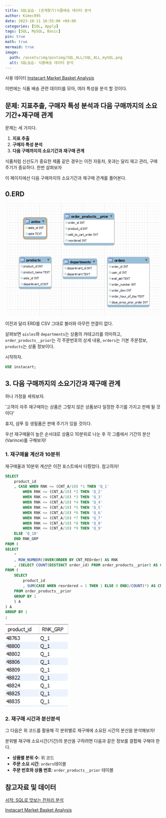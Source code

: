 ```yaml
---
title: SQL실습- (관계찾기)식품배송 데이터 분석
author: Kimec995
date: 2023-10-11 16:55:00 +09:00
categories: [SQL, Apply]
tags: [SQL, MySQL, Basic]
pin: true
math: true
mermaid: true
image: 
  path: /assets/img/postimg/SQL_ALL/SQL_ALL_mySQL.png
  alt: SQL실습- 식품배송 데이터 분석
---
```


사용 데이터 
[Instacart Market Basket Analysis](https://www.kaggle.com/competitions/instacart-market-basket-analysis/data)

이번에는 식품 배송 관련 데이터를 모아, 여러 특성을 분석 할 것이다.

## 문제: 지표추출, 구매자 특성 분석과 다음 구매까지의 소요기간+재구매 관계

문제는 세 가지다.

1. **지표 추출**
2. **구매자 특성 분석**
2. **다음 구매까지의 소요기간과 재구매 관계**

식품처럼 신선도가 중요한 제품 같은 경우는 이전 자동차, 옷과는 달리 재고 관리, 구매 주기가 중요하다. 한번 살펴보자

이 페이지에선 다음 구매까지의 소요기간과 재구매 관계를 풀어본다.

## 0.ERD
![image.png](/\assets\img\postimg\SQL_ALL\SQL_ALL_00_Instacart.png)

이전과 달리 ERD를 CSV 그대로 불러와 아무런 연결이 없다.

살펴보면 `aisles`와 `departments`는 상품의 카테고리를 의미하고, `order_products__prior`는 각 주문번호의 상세 내용, `orders`는 기본 주문정보, `products`는 상품 정보이다.

시작하자.
```sql
USE instacart;
```

## 3. 다음 구매까지의 소요기간과 재구매 관계

하나 가정을 세워보자.

'고객이 자주 재구매하는 상품은 그렇지 않은 상품보다 일정한 주기를 가지고 판매 될 것이다'

휴지, 샴푸 등 생필품은 판매 주기가 있을 것이다.

우선 재구매율이 높은 순서대로 상품으 10분위로 나눈 후 각 그룹에서 기간의 분산(Varince)를 구해보자!

### 1. 재구매율 계산과 10분위

재구매율과 10분위 계산은 이전 포스트에서 다뤘었다.
참고하자!

```sql
SELECT
	product_id
    , CASE WHEN RNK <= (CNT_A/10) *1 THEN 'Q_1'
		WHEN RNK <= (CNT_A/10) *2 THEN 'Q_2'
    	WHEN RNK <= (CNT_A/10) *3 THEN 'Q_3'
		WHEN RNK <= (CNT_A/10) *4 THEN 'Q_4'
		WHEN RNK <= (CNT_A/10) *5 THEN 'Q_5'
		WHEN RNK <= (CNT_A/10) *6 THEN 'Q_6'
		WHEN RNK <= (CNT_A/10) *7 THEN 'Q_7'
		WHEN RNK <= (CNT_A/10) *8 THEN 'Q_8'
		WHEN RNK <= (CNT_A/10) *9 THEN 'Q_9'
    ELSE 'Q_10'
    END RNK_GRP
FROM (
SELECT
	*
	, ROW_NUMBER()OVER(ORDER BY CNT_REOrder) AS RNK
    , (SELECT COUNT(DISTINCT order_id) FROM order_products__prior) AS CNT_A
FROM (
	SELECT
		product_id
		, SUM(CASE WHEN reordered = 1 THEN 1 ELSE 0 END)/COUNT(*) AS CNT_REOrder
	FROM order_products__prior
	GROUP BY 1
	) A
) A
GROUP BY 1
;
```

![image.png](/\assets\img\postimg\SQL_Q4\SQL_Q4_07.png)

### 2. 재구매 시간과 분산분석

그 다음은 위 코드를 활용해 각 분위별로 재구매에 소요된 시간의 분산을 분석해보자!

분위별 재구매 소요시간(기간)의 분산을 구하려면 다음과 같은 정보를 결합해 구해야 한다.

- **상품별 분위 수**: 위 코드
- **주문 소요 시간**: `orders`테이블
- **주문 번호와 상품 번호**: `order_products__prior` 테이블


## 참고자료 및 데이터

[서적: SQL로 맛보는 전처리 분석](https://product.kyobobook.co.kr/detail/S000001934242)

[Instacart Market Basket Analysis](https://www.kaggle.com/competitions/instacart-market-basket-analysis/data)